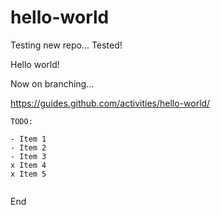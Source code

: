# hello-world

Testing new repo... Tested!

Hello world!

Now on branching...

https://guides.github.com/activities/hello-world/

```
TODO: 

- Item 1
- Item 2
- Item 3
x Item 4
x Item 5


```

End
